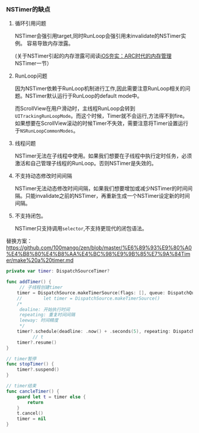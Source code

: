 ### NSTimer的缺点

1. 循环引用问题

   NSTimer会强引用target,同时RunLoop会强引用未invalidate的NSTimer实例。 容易导致内存泄露。

   (关于NSTimer引起的内存泄露可阅读[iOS夯实：ARC时代的内存管理](https://github.com/100mango/zen/blob/master/iOS夯实：ARC时代的内存管理/%23iOS夯实：ARC时代的内存管理.md) NSTimer一节）

2. RunLoop问题

   因为NSTimer依赖于RunLoop机制进行工作,因此需要注意RunLoop相关的问题。NSTimer默认运行于RunLoop的default mode中。

   而ScrollView在用户滑动时，主线程RunLoop会转到`UITrackingRunLoopMode`。而这个时候，Timer就不会运行,方法得不到fire。如果想要在ScrollView滚动的时候Timer不失效，需要注意将Timer设置运行于`NSRunLoopCommonModes`。

3. 线程问题

   NSTimer无法在子线程中使用。如果我们想要在子线程中执行定时任务，必须激活和自己管理子线程的RunLoop。否则NSTimer是失效的。

4. 不支持动态修改时间间隔

   NSTimer无法动态修改时间间隔，如果我们想要增加或减少NSTimer的时间间隔。只能invalidate之前的NSTimer，再重新生成一个NSTimer设定新的时间间隔。

5. 不支持闭包。

   NSTimer只支持调用`selector`,不支持更现代的闭包语法。

替换方案：https://github.com/100mango/zen/blob/master/%E6%89%93%E9%80%A0%E4%B8%80%E4%B8%AA%E4%BC%98%E9%9B%85%E7%9A%84Timer/make%20a%20timer.md

```swift
private var timer: DispatchSourceTimer?

func addTimer() {
     // 子线程创建timer
    timer = DispatchSource.makeTimerSource(flags: [], queue: DispatchQueue.global())
    //        let timer = DispatchSource.makeTimerSource()
    /*
     dealine: 开始执行时间
     repeating: 重复时间间隔
     leeway: 时间精度
     */
    timer?.schedule(deadline: .now() + .seconds(5), repeating: DispatchTimeInterval.seconds(1), leeway: 		 			    DispatchTimeInterval.seconds(0))
          // t 
    timer?.resume()
}

// timer暂停
func stopTimer() {
    timer?.suspend()
}

// timer结束
func cancleTimer() {
    guard let t = timer else {
        return
    }
    t.cancel()
    timer = nil
}
```

